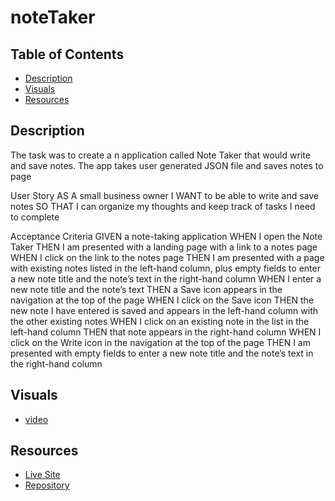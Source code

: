 # noteTaker

## Table of Contents
- [Description](#description)
- [Visuals](Visuals)
- [Resources](Resources)

## Description

The task was to create a n application called Note Taker that would write and save notes. The app takes user generated JSON file and saves notes to page

User Story
AS A small business owner
I WANT to be able to write and save notes
SO THAT I can organize my thoughts and keep track of tasks I need to complete

Acceptance Criteria
GIVEN a note-taking application
WHEN I open the Note Taker
THEN I am presented with a landing page with a link to a notes page
WHEN I click on the link to the notes page
THEN I am presented with a page with existing notes listed in the left-hand column, plus empty fields to enter a new note title and the note’s text in the right-hand column
WHEN I enter a new note title and the note’s text
THEN a Save icon appears in the navigation at the top of the page
WHEN I click on the Save icon
THEN the new note I have entered is saved and appears in the left-hand column with the other existing notes
WHEN I click on an existing note in the list in the left-hand column
THEN that note appears in the right-hand column
WHEN I click on the Write icon in the navigation at the top of the page
THEN I am presented with empty fields to enter a new note title and the note’s text in the right-hand column

## Visuals
- [video]()

## Resources
- [Live Site](https://sdivachuk.github.io/noteTaker/)
- [Repository](https://github.com/sdivachuk/)
